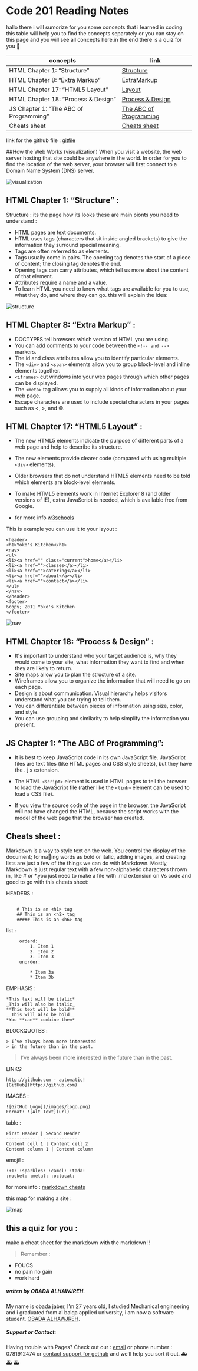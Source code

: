 # Code 201 Reading Notes
hallo there i will sumorize for you some concepts that i learned in coding this table will help you 
to find the concepts separately or you can stay on this page and you will see all concepts here.in the
end there is a quiz for you &#128175;

concepts | link
------------ | -------------
 HTML Chapter 1: “Structure” | [Structure](https://obada-gh.github.io/reading-notes/Structure)
 HTML Chapter 8: “Extra Markup”| [ExtraMarkup](https://obada-gh.github.io/reading-notes/ExtraMarkup)
HTML Chapter 17: “HTML5 Layout” | [Layout](https://obada-gh.github.io/reading-notes/Layout)
 HTML Chapter 18: “Process & Design” | [Process & Design](https://obada-gh.github.io/reading-notes/Process&Design)
 JS Chapter 1: “The ABC of Programming” | [The ABC of Programming](https://obada-gh.github.io/reading-notes/TheABCofProgramming)
 Cheats sheet | [Cheats sheet](https://obada-gh.github.io/reading-notes/cheats)

link for the github file : [gitfile](https://github.com/Obada-gh/reading-notes/blob/main/class-01.md)

##How the Web Works (visualization)
When you visit a website, the web server hosting that site could be anywhere in the world. In order for you to find the location of the web server, your browser will first connect to a Domain Name System (DNS) server.

![visualization](https://www5.0zz0.com/2021/02/27/19/968715239.png)

## HTML Chapter 1: “Structure” :

Structure : its the page how its looks these are main pionts you need to understand :
* HTML pages are text documents.
* HTML uses tags (characters that sit inside angled
brackets) to give the information they surround special
meaning.
* Tags are often referred to as elements.
* Tags usually come in pairs. The opening tag denotes
the start of a piece of content; the closing tag denotes
the end.
* Opening tags can carry attributes, which tell us more
about the content of that element.
* Attributes require a name and a value.
* To learn HTML you need to know what tags are
available for you to use, what they do, and where they
can go.
this will explain the idea:

![structure](https://www9.0zz0.com/2021/02/27/18/436061789.png)

## HTML Chapter 8: “Extra Markup” :

* DOCTYPES tell browsers which version of HTML you
are using.
* You can add comments to your code between the
`<!-- and -->` markers.
*  The id and class attributes allow you to identify
particular elements.
*  The `<div>` and `<span>` elements allow you to group
block-level and inline elements together.
*  `<iframes>` cut windows into your web pages through
which other pages can be displayed.
* The `<meta>` tag allows you to supply all kinds of
information about your web page.
*  Escape characters are used to include special
characters in your pages such as <, >, and ©.


## HTML Chapter 17: “HTML5 Layout” :

* The new HTML5 elements indicate the purpose of
different parts of a web page and help to describe
its structure.
* The new elements provide clearer code (compared
with using multiple `<div>` elements).
* Older browsers that do not understand HTML5
elements need to be told which elements are
block-level elements.
* To make HTML5 elements work in Internet Explorer 8
(and older versions of IE), extra JavaScript is needed,
which is available free from Google.

* for more info [w3schools](https://www.w3schools.com/)

This is example you can use it to your layout :
```
<header>
<h1>Yoko's Kitchen</h1>
<nav>
<ul>
<li><a href="" class="current">home</a></li>
<li><a href="">classes</a></li>
<li><a href="">catering</a></li>
<li><a href="">about</a></li>
<li><a href="">contact</a></li>
</ul>
</nav>
</header>
<footer>
&copy; 2011 Yoko's Kitchen
</footer>
```
![nav](https://www9.0zz0.com/2021/02/27/18/436061789.png)


## HTML Chapter 18: “Process & Design” :
* It's important to understand who your target audience
is, why they would come to your site, what information
they want to find and when they are likely to return.
* Site maps allow you to plan the structure of a site.
* Wireframes allow you to organize the information that
will need to go on each page.
* Design is about communication. Visual hierarchy helps
visitors understand what you are trying to tell them.
* You can differentiate between pieces of information
using size, color, and style.
* You can use grouping and similarity to help simplify
the information you present.

## JS Chapter 1: “The ABC of Programming”:

* It is best to keep JavaScript code in its own JavaScript
file. JavaScript files are text files (like HTML pages and
CSS style sheets), but they have the . j s extension.

* The HTML `<script>` element is used in HTML pages
to tell the browser to load the JavaScript file (rather like
the `<link>` element can be used to load a CSS file).

* If you view the source code of the page in the browser,
the JavaScript will not have changed the HTML,
because the script works with the model of the web
page that the browser has created.



## Cheats sheet :

Markdown is a way to style text on the web. You control the display of the document; formaing words as bold or italic, adding images, and creating lists are just a few of the things we can do with Markdown. Mostly, Markdown is just regular text with a few non-alphabetic characters thrown in, like # or *.you just need to make a file with .md extension on Vs code and good to go with this cheats sheet:



 HEADERS : 

```

    # This is an <h1> tag
    ## This is an <h2> tag
    ##### This is an <h6> tag

```
list :
```
     orderd:
         1. Item 1
         2. Item 2
         3. Item 3
     unorder:    

         * Item 3a
         * Item 3b

 ```  
EMPHASIS :
```
*This text will be italic*
_This will also be italic_
**This text will be bold**
__This will also be bold__
*You **can** combine them*
```
BLOCKQUOTES :
```
> I’ve always been more interested
> in the future than in the past.
```
> I’ve always been more interested
> in the future than in the past.

LINKS:
```
http://github.com - automatic!
[GitHub](http://github.com)
```

IMAGES :
```
![GitHub Logo](/images/logo.png)
Format: ![Alt Text](url)
```



table :
```
First Header | Second Header
----------- | -------------
Content cell 1 | Content cell 2
Content column 1 | Content column
```

emoji! :
```
:+1: :sparkles: :camel: :tada:
:rocket: :metal: :octocat:
```

for more info : [markdown cheats](https://www.markdownguide.org/cheat-sheet/)



this map for making a site :


![map](https://www11.0zz0.com/2021/02/28/00/374479467.png)

## this a quiz for you :

make a cheat sheet for the markdown with the markdown !!



>Remember : 
 * FOUCS
 * no pain no gain
 * work hard









##### *writen by OBADA ALHAWJREH.*

My name is obada jaber, I’m 27 years old, I studied Mechanical engineering and i graduated from al balqa applied university, i am now a software student. [OBADA ALHAWJREH](https://github.com/Obada-gh). 

##### *Support or Contact:*

Having trouble with Pages? Check out our : [email](obada7jaber7@gmail.com) or phone number : 0781912474 or [contact support for gethub](https://support.github.com/contact) and we’ll help you sort it out. &#x1F691; &#x1F691; &#x1F691;

